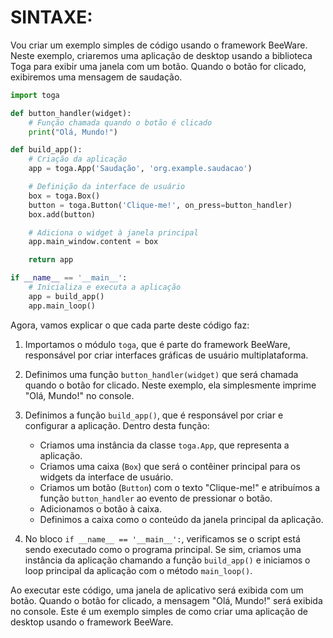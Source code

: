 # SINTAXE:
Vou criar um exemplo simples de código usando o framework BeeWare. Neste exemplo, criaremos uma aplicação de desktop usando a biblioteca Toga para exibir uma janela com um botão. Quando o botão for clicado, exibiremos uma mensagem de saudação.

```python
import toga

def button_handler(widget):
    # Função chamada quando o botão é clicado
    print("Olá, Mundo!")

def build_app():
    # Criação da aplicação
    app = toga.App('Saudação', 'org.example.saudacao')

    # Definição da interface de usuário
    box = toga.Box()
    button = toga.Button('Clique-me!', on_press=button_handler)
    box.add(button)

    # Adiciona o widget à janela principal
    app.main_window.content = box

    return app

if __name__ == '__main__':
    # Inicializa e executa a aplicação
    app = build_app()
    app.main_loop()
```

Agora, vamos explicar o que cada parte deste código faz:

1. Importamos o módulo `toga`, que é parte do framework BeeWare, responsável por criar interfaces gráficas de usuário multiplataforma.

2. Definimos uma função `button_handler(widget)` que será chamada quando o botão for clicado. Neste exemplo, ela simplesmente imprime "Olá, Mundo!" no console.

3. Definimos a função `build_app()`, que é responsável por criar e configurar a aplicação. Dentro desta função:
   - Criamos uma instância da classe `toga.App`, que representa a aplicação.
   - Criamos uma caixa (`Box`) que será o contêiner principal para os widgets da interface de usuário.
   - Criamos um botão (`Button`) com o texto "Clique-me!" e atribuímos a função `button_handler` ao evento de pressionar o botão.
   - Adicionamos o botão à caixa.
   - Definimos a caixa como o conteúdo da janela principal da aplicação.

4. No bloco `if __name__ == '__main__':`, verificamos se o script está sendo executado como o programa principal. Se sim, criamos uma instância da aplicação chamando a função `build_app()` e iniciamos o loop principal da aplicação com o método `main_loop()`.

Ao executar este código, uma janela de aplicativo será exibida com um botão. Quando o botão for clicado, a mensagem "Olá, Mundo!" será exibida no console. Este é um exemplo simples de como criar uma aplicação de desktop usando o framework BeeWare.